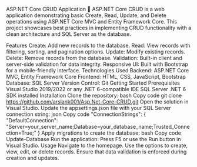 ASP.NET Core CRUD Application
🚀 ASP.NET Core CRUD is a web application demonstrating basic Create, Read, Update, and Delete operations using ASP.NET Core MVC and Entity Framework Core. This project showcases best practices in implementing CRUD functionality with a clean architecture and SQL Server as the database.

Features
Create: Add new records to the database.
Read: View records with filtering, sorting, and pagination options.
Update: Modify existing records.
Delete: Remove records from the database.
Validation: Built-in client and server-side validation for data integrity.
Responsive UI: Built with Bootstrap for a mobile-friendly interface.
Technologies Used
Backend: ASP.NET Core MVC, Entity Framework Core
Frontend: HTML, CSS, JavaScript, Bootstrap
Database: SQL Server
Version Control: Git
Getting Started
Prerequisites
Visual Studio 2019/2022 or any .NET 6-compatible IDE
SQL Server
.NET 6 SDK installed
Installation
Clone the repository:
bash
Copy code
git clone https://github.com/arslank001/Asp.Net-Core-CRUD.git
Open the solution in Visual Studio.
Update the appsettings.json file with your SQL Server connection string:
json
Copy code
"ConnectionStrings": {
  "DefaultConnection": "Server=your_server_name;Database=your_database_name;Trusted_Connection=True;"
}
Apply migrations to create the database:
bash
Copy code
Update-Database
Run the application:
Press F5 or use the Run button in Visual Studio.
Usage
Navigate to the homepage.
Use the options to create, view, edit, or delete records.
Ensure that data validation is enforced during creation and updates.
